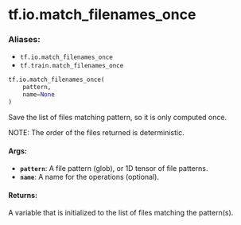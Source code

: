 <div itemscope itemtype="http://developers.google.com/ReferenceObject">
<meta itemprop="name" content="tf.io.match_filenames_once" />
<meta itemprop="path" content="Stable" />
</div>

# tf.io.match_filenames_once

### Aliases:

* `tf.io.match_filenames_once`
* `tf.train.match_filenames_once`

``` python
tf.io.match_filenames_once(
    pattern,
    name=None
)
```

Save the list of files matching pattern, so it is only computed once.

NOTE: The order of the files returned is deterministic.

#### Args:

* <b>`pattern`</b>: A file pattern (glob), or 1D tensor of file patterns.
* <b>`name`</b>: A name for the operations (optional).


#### Returns:

A variable that is initialized to the list of files matching the pattern(s).
